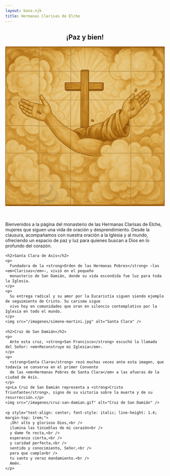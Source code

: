 ```yaml
---
layout: base.njk
title: Hermanas Clarisas de Elche
---
```


<section class="row">
  <h2 style="text-align: center;">¡Paz y bien!</h2>
    <img src="/imagenes/paz-y-bien-ocre.png" alt="Paz y Bien" style="margin-bottom: 2rem;"  />
    <p>
      Bienvenidos a la página del monasterio de las Hermanas Clarisas de Elche, mujeres que siguen una vida
      de oración y desprendimiento. Desde la clausura, acompañamos con nuestra oración a la Iglesia y al mundo,
      ofreciendo un espacio de paz y luz para quienes buscan a Dios en lo profundo del corazón.
    </p>

    <h2>Santa Clara de Asís</h2>
    <p>
      Fundadora de la <strong>Orden de las Hermanas Pobres</strong> —las <em>Clarisas</em>—, vivió en el pequeño
      monasterio de San Damián, donde su vida escondida fue luz para toda la Iglesia.
    </p>
    <p>
      Su entrega radical y su amor por la Eucaristía siguen siendo ejemplo de seguimiento de Cristo. Su carisma sigue
      vivo hoy en comunidades que oran en silencio contemplativo por la Iglesia en todo el mundo.
    </p>
    <img src="/imagenes/simone-martini.jpg" alt="Santa Clara" />

    <h2>Cruz de San Damián</h2>
    <p>
      Ante esta cruz, <strong>San Francisco</strong> escuchó la llamada del Señor: <em>Reconstruye mi Iglesia</em>.
    </p>
    <p>
      <strong>Santa Clara</strong> rezó muchas veces ante esta imagen, que todavía se conserva en el primer Convento
      de las <em>Hermanas Pobres de Santa Clara</em> a las afueras de la ciudad de Asís.
    </p>
    <p>La Cruz de San Damián representa a <strong>Cristo Triunfante</strong>, signo de su victoria sobre la muerte y de su resurrección.</p>
    <img src="/imagenes/cruz-san-damian.gif" alt="Cruz de San Damián" />

    <p style="text-align: center; font-style: italic; line-height: 1.4; margin-top: 1rem;">
      ¡Oh! alto y glorioso Dios,<br />
      ilumina las tinieblas de mi corazón<br />
      y dame fe recta,<br />
      esperanza cierta,<br />
      y caridad perfecta,<br />
      sentido y conocimiento, Señor,<br />
      para que cumpla<br />
      tu santo y veraz mandamiento.<br />
      Amén.
    </p>
</section>
